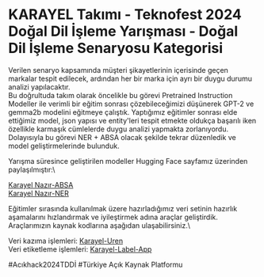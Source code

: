 # KARAYEL Takımı - Teknofest 2024 Doğal Dil İşleme Yarışması - Doğal Dil İşleme Senaryosu Kategorisi

Verilen senaryo kapsamında müşteri şikayetlerinin içerisinde geçen markalar tespit edilecek, ardından her bir marka için ayrı bir duygu durumu analizi yapılacaktır.\
Bu doğrultuda takım olarak öncelikle bu görevi Pretrained Instruction Modeller ile verimli bir eğitim sonrası çözebileceğimizi düşünerek GPT-2 ve gemma2b modelini eğitmeye çalıştık. Yaptığımız eğitimler sonrası elde ettiğimiz model, json yapısı ve entity'leri tespit etmekte oldukça başarılı iken özellikle karmaşık cümlelerde duygu analizi yapmakta zorlanıyordu. Dolayısıyla bu görevi NER + ABSA olacak şekilde tekrar düzenledik ve model geliştirmelerinde bulunduk.

Yarışma süresince geliştirilen modeller Hugging Face sayfamız üzerinden paylaşılmıştır:\

[Karayel Nazır-ABSA](https://huggingface.co/Karayel-DDI/Nazir_ABSA) \
[Karayel Nazır-NER](https://huggingface.co/Karayel-DDI/Nazir_NER)

Eğitimler sırasında kullanılmak üzere hazırladığımız veri setinin hazırlık aşamalarını hızlandırmak ve iyileştirmek adına araçlar geliştirdik. Araçlarımızın kaynak kodlarına aşağıdan ulaşabilirsiniz.\

Veri kazıma işlemleri: [Karayel-Uren](https://github.com/karayel-ddi/Karayel-Uren)\
Veri etiketleme işlemleri: [Karayel-Label-App](https://github.com/karayel-ddi/Karayel-Label-App)
  

#Acıkhack2024TDDİ  #Türkiye Açık Kaynak Platformu
